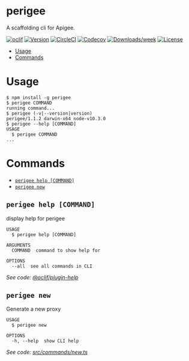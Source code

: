 perigee
=======

A scaffolding cli for Apigee.

[![oclif](https://img.shields.io/badge/cli-oclif-brightgreen.svg)](https://oclif.io)
[![Version](https://img.shields.io/npm/v/perigee.svg)](https://npmjs.org/package/perigee)
[![CircleCI](https://circleci.com/gh/jzweifel/perigee/tree/master.svg?style=shield)](https://circleci.com/gh/jzweifel/perigee/tree/master)
[![Codecov](https://codecov.io/gh/jzweifel/perigee/branch/master/graph/badge.svg)](https://codecov.io/gh/jzweifel/perigee)
[![Downloads/week](https://img.shields.io/npm/dw/perigee.svg)](https://npmjs.org/package/perigee)
[![License](https://img.shields.io/npm/l/perigee.svg)](https://github.com/jzweifel/perigee/blob/master/package.json)

<!-- toc -->
* [Usage](#usage)
* [Commands](#commands)
<!-- tocstop -->
# Usage
<!-- usage -->
```sh-session
$ npm install -g perigee
$ perigee COMMAND
running command...
$ perigee (-v|--version|version)
perigee/1.1.2 darwin-x64 node-v10.3.0
$ perigee --help [COMMAND]
USAGE
  $ perigee COMMAND
...
```
<!-- usagestop -->
# Commands
<!-- commands -->
* [`perigee help [COMMAND]`](#perigee-help-command)
* [`perigee new`](#perigee-new)

## `perigee help [COMMAND]`

display help for perigee

```
USAGE
  $ perigee help [COMMAND]

ARGUMENTS
  COMMAND  command to show help for

OPTIONS
  --all  see all commands in CLI
```

_See code: [@oclif/plugin-help](https://github.com/oclif/plugin-help/blob/v2.1.4/src/commands/help.ts)_

## `perigee new`

Generate a new proxy

```
USAGE
  $ perigee new

OPTIONS
  -h, --help  show CLI help
```

_See code: [src/commands/new.ts](https://github.com/jzweifel/perigee/blob/v1.1.2/src/commands/new.ts)_
<!-- commandsstop -->
